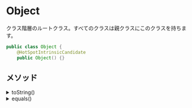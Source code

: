 # Object

クラス階層のルートクラス。すべてのクラスは親クラスにこのクラスを持ちます。

```java
public class Object {
    @HotSpotIntrinsicCandidate
    public Object() {}
```

## メソッド

<details><summary>toString()</summary>

### toString()

オブジェクトの文字列表現を返します。

```java
public String toString();
```

</details>

<details><summary>equals()</summary>

### equals()

ほかのオブジェクトと等しいかを返します。

```java
public boolean equals(Object obj) {
```

</details>
